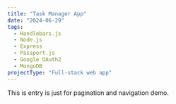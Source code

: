 ```yaml
---
title: "Task Manager App"
date: "2024-06-29"
tags:
  - Handlebars.js
  - Node.js
  - Express
  - Passport.js
  - Google OAuth2
  - MongoDB
projectType: "Full-stack web app"
---
```


This is entry is just for pagination and navigation demo.
